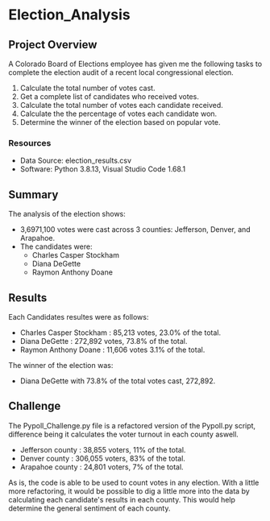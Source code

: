 # Election_Analysis

## Project Overview
A Colorado Board of Elections employee has given me the following tasks to complete the election audit of a recent local congressional election.

 1) Calculate the total number of votes cast.
 2) Get a complete list of candidates who received votes.
 3) Calculate the total number of votes each candidate received.
 4) Calculate the the percentage of votes each candidate won.
 5) Determine the winner of the election based on popular vote.

### Resources
- Data Source: election_results.csv
- Software: Python 3.8.13, Visual Studio Code 1.68.1

## Summary
The analysis of the election shows: 
- 3,6971,100 votes were cast across 3 counties: Jefferson, Denver, and Arapahoe.
- The candidates were:
    - Charles Casper Stockham 
    - Diana DeGette 
    - Raymon Anthony Doane 

## Results
Each Candidates resultes were as follows:
   - Charles Casper Stockham : 85,213 votes, 23.0% of the total.
   - Diana DeGette : 272,892 votes, 73.8% of the total.
   - Raymon Anthony Doane : 11,606 votes 3.1% of the total.


The winner of the election was: 
   - Diana DeGette with 73.8% of the total votes cast, 272,892.
  
## Challenge
The Pypoll_Challenge.py file is a refactored version of the Pypoll.py script, difference being it calculates the voter turnout in each county aswell. 
  - Jefferson county : 38,855 voters, 11% of the total.
  - Denver county : 306,055 voters, 83% of the total.
  - Arapahoe county : 24,801 voters, 7% of the total.

As is, the code is able to be used to count votes in any election. With a little more refactoring, it would be possible to dig a little more into the data by calculating each candidate's results in each county. This would help determine the general sentiment of each county.


